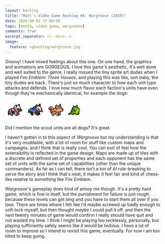 ```yaml
---
layout: backlog
title: "Matt's Video Game Backlog #4: Wargroove (2019)"
date: 2020-08-01 17:00:00
tags: [media, video game, wargroove]
comments: true
excerpt_separator: <!--more-->
image:
  feature: vgbacklog/wargroove.jpg
---
```


Groovy! I have mixed feelings about this one. On one hand, the graphics and animations are GORGEOUS. I love this game's aesthetic, it's well done and well suited to the genre. I really missed the tiny sprite art dudes when I played _Fire Emblem: Three Houses_, and playing this was like, ooh baby, the tiny dudes are back. There's just so much character to how each unit type attacks and defends. I love how much flavor each faction's units have even though they're mechanically identical, for example the dogs:

![very wow](/img/vgbacklog/wargroove_dogs.png)

Did I mention the scout units are all dogs? It's great.

I haven't gotten in to this aspect of _Wargroove_ but my understanding is that it's very moddable, with a lot of room for stuff like custom maps and campaigns, and I think that is really cool. You can sort of feel how the extensibility is reflected in the game design. Maps are made up of tiles with a discrete and defined set of properties and each opponent has the same set of units with the same set of capabilities (other than the unique commanders). As far as I can tell, there isn't a ton of AI rule-breaking to serve the story and I think that's neat, it makes it feel fair and kind of chess-like relative to something like _Fire Emblem_.

_Wargroove_'s gameplay does kind of annoy me though. It's a pretty hard game, which is fine in itself, but the punishment for failure is just _rough_, because these levels can get _long_ and you have to start them all over if you lose. There are times where I felt like I'd maybe screwed up badly enough to soft-lock myself, but then thought _maybe_ I could pull it off, and then the next twenty minutes of game would confirm I really should have quit and not wasted my time. I think I might be playing too recklessly, personally, but playing sufficiently safely seems like it would be tedious. I have a lot of room to improve so I intend to revisit this game, eventually. For now I am too tilted to keep going.
